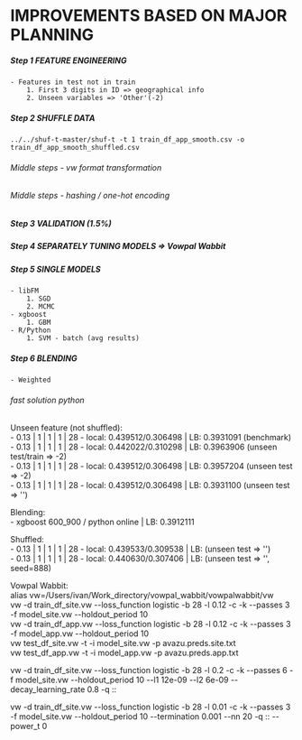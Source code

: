 IMPROVEMENTS BASED ON MAJOR PLANNING
===================

##### Step 1 FEATURE ENGINEERING
	- Features in test not in train
		1. First 3 digits in ID => geographical info
		2. Unseen variables => 'Other'(-2)

##### Step 2 SHUFFLE DATA
	../../shuf-t-master/shuf-t -t 1 train_df_app_smooth.csv -o train_df_app_smooth_shuffled.csv

###### Middle steps - vw format transformation

###### Middle steps - hashing / one-hot encoding

##### Step 3 VALIDATION (1.5%)

##### Step 4 SEPARATELY TUNING MODELS => Vowpal Wabbit

##### Step 5 SINGLE MODELS
	- libFM
		1. SGD
		2. MCMC
	- xgboost
		1. GBM
	- R/Python 
		1. SVM - batch (avg results)

##### Step 6 BLENDING
	- Weighted


###### fast solution python 
Unseen feature (not shuffled):<br>
	- 0.13 | 1 | 1 | 1 | 28 - local: 0.439512/0.306498 | LB: 0.3931091 (benchmark)<br>
	- 0.13 | 1 | 1 | 1 | 28 - local: 0.442022/0.310298 | LB: 0.3963906 (unseen test/train => -2)<br>
	- 0.13 | 1 | 1 | 1 | 28 - local: 0.439512/0.306498 | LB: 0.3957204 (unseen test => -2)<br>
	- 0.13 | 1 | 1 | 1 | 28 - local: 0.439512/0.306498 | LB: 0.3931100 (unseen test => '')<br>

Blending:<br>
	- xgboost 600_900 / python online | LB: 0.3912111<br>

Shuffled:<br>
	- 0.13 | 1 | 1 | 1 | 28 - local: 0.439533/0.309538 | LB: (unseen test => '')<br>
	- 0.13 | 1 | 1 | 1 | 28 - local: 0.440630/0.307406 | LB: (unseen test => '', seed=888)<br>

Vowpal Wabbit:<br>
alias vw=/Users/ivan/Work_directory/vowpal_wabbit/vowpalwabbit/vw <br>
vw -d train_df_site.vw --loss_function logistic -b 28 -l 0.12 -c -k --passes 3 -f model_site.vw --holdout_period 10 <br>
vw -d train_df_app.vw --loss_function logistic -b 28 -l 0.12 -c -k --passes 3 -f model_app.vw --holdout_period 10 <br>
vw test_df_site.vw -t -i model_site.vw -p avazu.preds.site.txt <br>
vw test_df_app.vw -t -i model_app.vw -p avazu.preds.app.txt <br>

vw -d train_df_site.vw --loss_function logistic -b 28 -l 0.2 -c -k --passes 6 -f model_site.vw --holdout_period 10 --l1 12e-09 --l2 6e-09 --decay_learning_rate 0.8 -q ::

vw -d train_df_site.vw --loss_function logistic -b 28 -l 0.01 -c -k --passes 3 -f model_site.vw --holdout_period 10 --termination 0.001 --nn 20 -q :: --power_t 0








